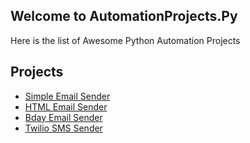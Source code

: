## Welcome to AutomationProjects.Py
Here is the list of Awesome Python Automation Projects

## Projects
- [Simple Email Sender](https://github.com/dhanrajdc7/AutomationProjects.Py/tree/main/Simple-Email-Sender)
- [HTML Email Sender](https://github.com/dhanrajdc7/AutomationProjects.Py/tree/main/HTML-Email-Sender)
- [Bday Email Sender](https://github.com/dhanrajdc7/AutomationProjects.Py/tree/main/BDay-Email-Sender)
- [Twilio SMS Sender](https://github.com/dhanrajdc7/AutomationProjects.Py/tree/main/Twilio-SMS-Sender)
